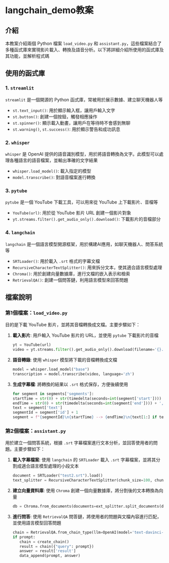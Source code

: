 # langchain_demo教案

## 介紹
本教案介紹兩個 Python 檔案 `load_video.py` 和 `assistant.py`，這些檔案結合了多種函式庫來實現影片載入、轉換及語音分析。以下將詳細介紹所使用的函式庫及其功能，並解析程式碼

## 使用的函式庫

### 1. `streamlit`
`streamlit` 是一個開源的 Python 函式庫，常被用於展示數據、建立聊天機器人等

- `st.text_input()`: 用於顯示輸入框，讓用戶輸入文字
- `st.button()`: 創建一個按鈕，觸發相應操作
- `st.spinner()`: 顯示載入動畫，讓用戶在等待時不會感到無聊
- `st.warning()`, `st.success()`: 用於顯示警告和成功訊息

### 2. `whisper`
`whisper` 是 OpenAI 提供的語音識別模型，用於將語音轉換為文字。此模型可以處理各種語言的語音檔案，並輸出準確的文字結果

- `whisper.load_model()`: 載入指定的模型
- `model.transcribe()`: 對語音檔案進行轉換

### 3. `pytube`
`pytube` 是一個 YouTube 下載工具，可以用來從 YouTube 上下載影片、音檔等

- `YouTube(url)`: 用於從 YouTube 影片 URL 創建一個影片對象
- `yt.streams.filter().get_audio_only().download()`: 下載影片的音檔部分

### 4. `langchain`
`langchain` 是一個語言模型開源框架，用於構建AI應用，如聊天機器人、問答系統等

- `SRTLoader()`: 用於載入 `.srt` 格式的字幕文檔
- `RecursiveCharacterTextSplitter()`: 用來拆分文本，使其適合語言模型處理
- `Chroma()`: 用於創建向量數據庫，進行文檔的嵌入表示和檢索
- `RetrievalQA()`: 創建一個問答鏈，利用語言模型來回答問題

## 檔案說明

### 第1個檔案：`load_video.py`

目的是下載 YouTube 影片，並將其音檔轉換成文檔。主要步驟如下：

1. **載入影片**:
   用戶輸入 YouTube 影片的 URL，並使用 `pytube` 下載影片的音檔
   
   ```python
   yt = YouTube(url)
   video = yt.streams.filter().get_audio_only().download(filename='{}.mp3'.format(yt.title))
   ```
2. **語音轉錄**:
   使用 `whisper` 模型將下載的音檔轉換成文檔
   ```python
   model = whisper.load_model("base")
   transcription = model.transcribe(video, language='zh')
   ```
3. **生成字幕檔**:
   將轉換的結果以 `.srt` 格式保存，方便後續使用
   ```python
   for segment in segments['segments']:
   startTime = str(0) + str(timedelta(seconds=int(segment['start']))) + ',000'
   endTime = str(0) + str(timedelta(seconds=int(segment['end']))) + ',000'
   text = segment['text']
   segmentId = segment['id'] + 1
   segment = f"{segmentId}\n{startTime} --> {endTime}\n{text[1:] if text[0] == ' ' else text}\n\n"
   ```
   
### 第2個檔案：`assistant.py`

用於建立一個問答系統，根據 `.srt` 字幕檔案進行文本分析，並回答使用者的問題。主要步驟如下：

1. **載入字幕檔案**:
   使用 `langchain` 的 `SRTLoader` 載入 `.srt` 字幕檔案，並將其分割成適合語言模型處理的小段文本
   ```python
   document = SRTLoader("test2.srt").load()
   text_splitter = RecursiveCharacterTextSplitter(chunk_size=100, chunk_overlap=0)
   ```

2. **建立向量資料庫**:
   使用 `Chroma` 創建一個向量數據庫，將分割後的文本轉換為向量
   ```python
   db = Chroma.from_documents(documents=ext_splitter.split_documents(document), embedding=OpenAIEmbeddings(), persist_directory='db1')
   ```

3. **進行問答**:
使用 `RetrievalQA` 問答鏈，將使用者的問題與文檔內容進行匹配，並使用語言模型回答問題
   ```python
   chain = RetrievalQA.from_chain_type(llm=OpenAI(model='text-davinci-003'), chain_type="stuff", retriever=db.as_retriever(), return_source_documents=True)
   if prompt:
      chain = create_chain()
      result = chain({"query": prompt})
      answer = result['result']
      data_append(prompt, answer)
   ```
